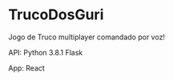 # TrucoDosGuri
Jogo de Truco multiplayer comandado por voz!


API: 
Python 3.8.1
Flask 

App: 
React
